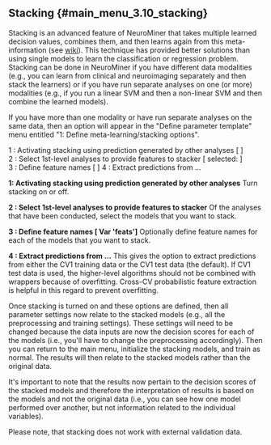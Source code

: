 Stacking {#main_menu_3.10_stacking}
--------

Stacking is an advanced feature of NeuroMiner that takes multiple
learned decision values, combines them, and then learns again from this
meta-information (see
[wiki](https://en.wikipedia.org/wiki/Ensemble_learning#Stacking)). This
technique has provided better solutions than using single models to
learn the classification or regression problem. Stacking can be done in
NeuroMiner if you have different data modalities (e.g., you can learn
from clinical and neuroimaging separately and then stack the learners)
or if you have run separate analyses on one (or more) modalities (e.g.,
if you run a linear SVM and then a non-linear SVM and then combine the
learned models).

If you have more than one modality or have run separate analyses on the
same data, then an option will appear in the \"Define parameter
template\" menu entitled \"1: Define meta-learning/stacking options\".

1 : Activating stacking using prediction generated by other analyses \[
\]\
2 : Select 1st-level analyses to provide features to stacker \[
selected: \]\
3 : Define feature names \[ \] 4 : Extract predictions from \...

**1: Activating stacking using prediction generated by other analyses**
Turn stacking on or off.

**2 : Select 1st-level analyses to provide features to stacker** Of the
analyses that have been conducted, select the models that you want to
stack.

**3 : Define feature names \[ Var 'feats'\]** Optionally define feature
names for each of the models that you want to stack.

**4 : Extract predictions from \...** This gives the option to extract
predictions from either the CV1 training data or the CV1 test data (the
default). If CV1 test data is used, the higher-level algorithms should
not be combined with wrappers because of overfitting. Cross-CV
probabilistic feature extraction is helpful in this regard to prevent
overfitting.

Once stacking is turned on and these options are defined, then all
parameter settings now relate to the stacked models (e.g., all the
preprocessing and training settings). These settings will need to be
changed because the data inputs are now the decision scores for each of
the models (i.e., you'll have to change the preprocessing accordingly).
Then you can return to the main menu, initialize the stacking models,
and train as normal. The results will then relate to the stacked models
rather than the original data.

It's important to note that the results now pertain to the decision
scores of the stacked models and therefore the interpretation of results
is based on the models and not the original data (i.e., you can see how
one model performed over another, but not information related to the
individual variables).

Please note, that stacking does not work with external validation data.
